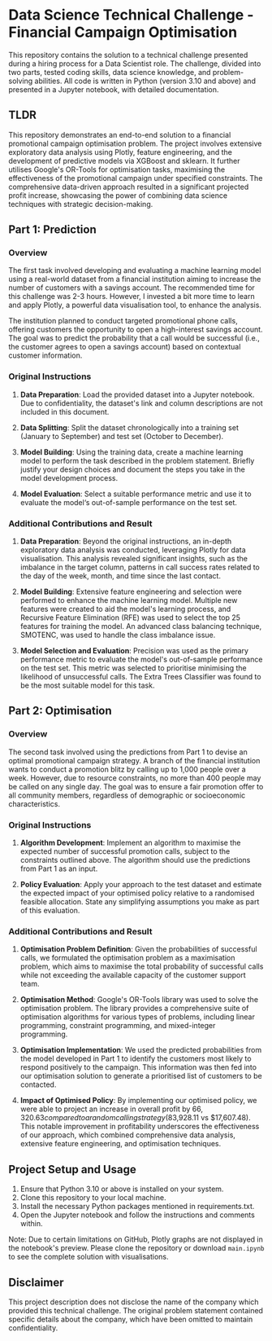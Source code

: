 # Data Science Technical Challenge - Financial Campaign Optimisation

This repository contains the solution to a technical challenge presented during a hiring process for a Data Scientist role. The challenge, divided into two parts, tested coding skills, data science knowledge, and problem-solving abilities. All code is written in Python (version 3.10 and above) and presented in a Jupyter notebook, with detailed documentation.

## **TLDR**

This repository demonstrates an end-to-end solution to a financial promotional campaign optimisation problem. The project involves extensive exploratory data analysis using Plotly, feature engineering, and the development of predictive models via XGBoost and sklearn. It further utilises Google's OR-Tools for optimisation tasks, maximising the effectiveness of the promotional campaign under specified constraints. The comprehensive data-driven approach resulted in a significant projected profit increase, showcasing the power of combining data science techniques with strategic decision-making.

## **Part 1: Prediction**

### **Overview**

The first task involved developing and evaluating a machine learning model using a real-world dataset from a financial institution aiming to increase the number of customers with a savings account. The recommended time for this challenge was 2-3 hours. However, I invested a bit more time to learn and apply Plotly, a powerful data visualisation tool, to enhance the analysis.

The institution planned to conduct targeted promotional phone calls, offering customers the opportunity to open a high-interest savings account. The goal was to predict the probability that a call would be successful (i.e., the customer agrees to open a savings account) based on contextual customer information.

### **Original Instructions**

1) **Data Preparation**: Load the provided dataset into a Jupyter notebook. Due to confidentiality, the dataset's link and column descriptions are not included in this document.

2) **Data Splitting**: Split the dataset chronologically into a training set (January to September) and test set (October to December).

3) **Model Building**: Using the training data, create a machine learning model to perform the task described in the problem statement. Briefly justify your design choices and document the steps you take in the model development process.

4) **Model Evaluation**: Select a suitable performance metric and use it to evaluate the model‘s out-of-sample performance on the test set.

### **Additional Contributions and Result**

1) **Data Preparation**: Beyond the original instructions, an in-depth exploratory data analysis was conducted, leveraging Plotly for data visualisation. This analysis revealed significant insights, such as the imbalance in the target column, patterns in call success rates related to the day of the week, month, and time since the last contact.

2) **Model Building**:  Extensive feature engineering and selection were performed to enhance the machine learning model. Multiple new features were created to aid the model's learning process, and Recursive Feature Elimination (RFE) was used to select the top 25 features for training the model. An advanced class balancing technique, SMOTENC, was used to handle the class imbalance issue.

3) **Model Selection and Evaluation**: Precision was used as the primary performance metric to evaluate the model's out-of-sample performance on the test set. This metric was selected to prioritise minimising the likelihood of unsuccessful calls. The Extra Trees Classifier was found to be the most suitable model for this task.

## **Part 2: Optimisation**

### **Overview**

The second task involved using the predictions from Part 1 to devise an optimal promotional campaign strategy. A branch of the financial institution wants to conduct a promotion blitz by calling up to 1,000 people over a week. However, due to resource constraints, no more than 400 people may be called on any single day. The goal was to ensure a fair promotion offer to all community members, regardless of demographic or socioeconomic characteristics.

### **Original Instructions**

1) **Algorithm Development**: Implement an algorithm to maximise the expected number of successful promotion calls, subject to the constraints outlined above. The algorithm should use the predictions from Part 1 as an input.

2) **Policy Evaluation**: Apply your approach to the test dataset and estimate the expected impact of your optimised policy relative to a randomised feasible allocation. State any simplifying assumptions you make as part of this evaluation.

### **Additional Contributions and Result**

1) **Optimisation Problem Definition**: Given the probabilities of successful calls, we formulated the optimisation problem as a maximisation problem, which aims to maximise the total probability of successful calls while not exceeding the available capacity of the customer support team.

2) **Optimisation Method**:  Google's OR-Tools library was used to solve the optimisation problem. The library provides a comprehensive suite of optimisation algorithms for various types of problems, including linear programming, constraint programming, and mixed-integer programming.

3) **Optimisation Implementation**: We used the predicted probabilities from the model developed in Part 1 to identify the customers most likely to respond positively to the campaign. This information was then fed into our optimisation solution to generate a prioritised list of customers to be contacted.

4) **Impact of Optimised Policy**: By implementing our optimised policy, we were able to project an increase in overall profit by $66,320.63 compared to a random calling strategy ($83,928.11 vs $17,607.48). This notable improvement in profitability underscores the effectiveness of our approach, which combined comprehensive data analysis, extensive feature engineering, and optimisation techniques.

## **Project Setup and Usage**

1) Ensure that Python 3.10 or above is installed on your system.
2) Clone this repository to your local machine.
3) Install the necessary Python packages mentioned in requirements.txt.
4) Open the Jupyter notebook and follow the instructions and comments within.

Note: Due to certain limitations on GitHub, Plotly graphs are not displayed in the notebook's preview. Please clone the repository or download `main.ipynb` to see the complete solution with visualisations.

## **Disclaimer**

This project description does not disclose the name of the company which provided this technical challenge. The original problem statement contained specific details about the company, which have been omitted to maintain confidentiality.
